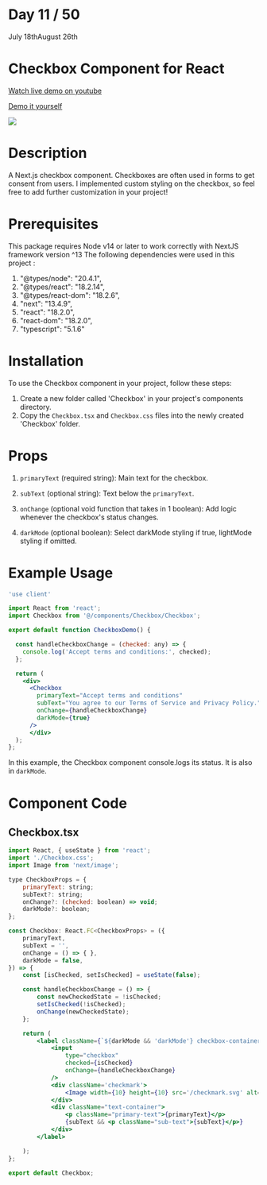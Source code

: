 # Day 11 / 50

July 18thAugust 26th

# Checkbox Component for React 
<a href="https://youtu.be/cXnAICsWmyA" target="_blank">Watch live demo on youtube</a>

<a href="https:/ / 50daysofcomponents.netlify.app/checkbox" target="_blank">Demo it yourself</a>

<a href="https://youtu.be/cXnAICsWmyA" target="_blank"><img src="https://cdn.discordapp.com/attachments/715319623637270638/1130897523393970336/image.png"/></a>  

# Description 

A Next.js checkbox component. Checkboxes are often used in forms to get consent from users. I implemented custom styling on the checkbox, so feel free to add further customization in your project!

# Prerequisites
This package requires Node v14 or later to work correctly with NextJS framework version ^13
The following dependencies were used in this project :
1. "@types/node": "20.4.1",
2. "@types/react": "18.2.14",
3. "@types/react-dom": "18.2.6",
4. "next": "13.4.9",
5. "react": "18.2.0",
6. "react-dom": "18.2.0",
7. "typescript": "5.1.6"


# Installation 

To use the Checkbox component in your project, follow these steps:

1. Create a new folder called 'Checkbox' in your project's components directory.
2. Copy the `Checkbox.tsx` and `Checkbox.css` files into the newly created 'Checkbox' folder.

# Props 

1. `primaryText` (required string): Main text for the checkbox.

2. `subText` (optional string): Text below the `primaryText`.
3. `onChange` (optional void function that takes in 1 boolean): Add logic whenever the checkbox's status changes.
4. `darkMode` (optional boolean): Select darkMode styling if true, lightMode styling if omitted. 

# Example Usage
```jsx
'use client'

import React from 'react';
import Checkbox from '@/components/Checkbox/Checkbox';

export default function CheckboxDemo() {

  const handleCheckboxChange = (checked: any) => {
    console.log('Accept terms and conditions:', checked);
  };

  return (
    <div>
      <Checkbox
        primaryText="Accept terms and conditions"
        subText="You agree to our Terms of Service and Privacy Policy."
        onChange={handleCheckboxChange}
        darkMode={true}
      />
      </div>
  );
};


```
In this example, the Checkbox component console.logs its status. It is also in  `darkMode`.

# Component Code 

## Checkbox.tsx
```jsx
import React, { useState } from 'react';
import './Checkbox.css';
import Image from 'next/image';

type CheckboxProps = {
    primaryText: string;
    subText?: string;
    onChange?: (checked: boolean) => void;
    darkMode?: boolean;
};

const Checkbox: React.FC<CheckboxProps> = ({
    primaryText,
    subText = '',
    onChange = () => { },
    darkMode = false,
}) => {
    const [isChecked, setIsChecked] = useState(false);

    const handleCheckboxChange = () => {
        const newCheckedState = !isChecked;
        setIsChecked(!isChecked);
        onChange(newCheckedState);
    };

    return (
        <label className={`${darkMode && 'darkMode'} checkbox-container`}>
            <input
                type="checkbox"
                checked={isChecked}
                onChange={handleCheckboxChange}
            />
            <div className='checkmark'>
                <Image width={10} height={10} src='/checkmark.svg' alt='checkmark' />
            </div>
            <div className="text-container">
                <p className="primary-text">{primaryText}</p>
                {subText && <p className="sub-text">{subText}</p>}
            </div>
        </label>

    );
};

export default Checkbox;
```
 